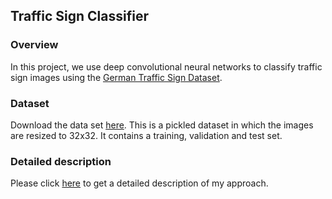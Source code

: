 ## Traffic Sign Classifier

### Overview
In this project, we use deep convolutional neural networks to classify traffic sign images using the [German Traffic Sign Dataset](http://benchmark.ini.rub.de/?section=gtsrb&subsection=dataset).

### Dataset

Download the data set [here](https://d17h27t6h515a5.cloudfront.net/topher/2017/February/5898cd6f_traffic-signs-data/traffic-signs-data.zip). This is a pickled dataset in which the images are resized to 32x32. It contains a training, validation and test set.

### Detailed description
Please click [here](https://github.com/akshatbjain/Traffic-Sign-Classifier/blob/master/writeup.md) to get a detailed description of my approach.
